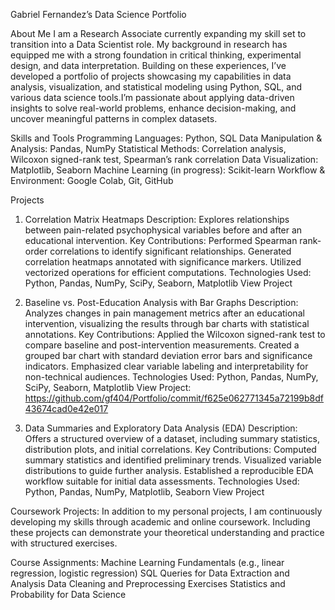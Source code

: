 Gabriel Fernandez’s Data Science Portfolio

About Me
I am a Research Associate currently expanding my skill set to transition into a Data Scientist role. My background in research has equipped me with a strong foundation in critical thinking, 
experimental design, and data interpretation. Building on these experiences, I’ve developed a portfolio of projects showcasing my capabilities in data analysis, visualization, 
and statistical modeling using Python, SQL, and various data science tools.I’m passionate about applying data-driven insights to solve real-world problems, enhance decision-making, 
and uncover meaningful patterns in complex datasets.

Skills and Tools
Programming Languages: Python, SQL
Data Manipulation & Analysis: Pandas, NumPy
Statistical Methods: Correlation analysis, Wilcoxon signed-rank test, Spearman’s rank correlation
Data Visualization: Matplotlib, Seaborn
Machine Learning (in progress): Scikit-learn
Workflow & Environment: Google Colab, Git, GitHub

Projects
1. Correlation Matrix Heatmaps
Description: Explores relationships between pain-related psychophysical variables before and after an educational intervention.
Key Contributions:
Performed Spearman rank-order correlations to identify significant relationships.
Generated correlation heatmaps annotated with significance markers.
Utilized vectorized operations for efficient computations.
Technologies Used: Python, Pandas, NumPy, SciPy, Seaborn, Matplotlib
View Project

2. Baseline vs. Post-Education Analysis with Bar Graphs
Description: Analyzes changes in pain management metrics after an educational intervention, visualizing the results through bar charts with statistical annotations.
Key Contributions:
Applied the Wilcoxon signed-rank test to compare baseline and post-intervention measurements.
Created a grouped bar chart with standard deviation error bars and significance indicators.
Emphasized clear variable labeling and interpretability for non-technical audiences.
Technologies Used: Python, Pandas, NumPy, SciPy, Seaborn, Matplotlib
View Project: https://github.com/gf404/Portfolio/commit/f625e062771345a72199b8df43674cad0e42e017

3. Data Summaries and Exploratory Data Analysis (EDA)
Description: Offers a structured overview of a dataset, including summary statistics, distribution plots, and initial correlations.
Key Contributions:
Computed summary statistics and identified preliminary trends.
Visualized variable distributions to guide further analysis.
Established a reproducible EDA workflow suitable for initial data assessments.
Technologies Used: Python, Pandas, NumPy, Matplotlib, Seaborn
View Project

Coursework Projects:
In addition to my personal projects, I am continuously developing my skills through academic and online coursework. 
Including these projects can demonstrate your theoretical understanding and practice with structured exercises.

Course Assignments:
Machine Learning Fundamentals (e.g., linear regression, logistic regression)
SQL Queries for Data Extraction and Analysis
Data Cleaning and Preprocessing Exercises
Statistics and Probability for Data Science
